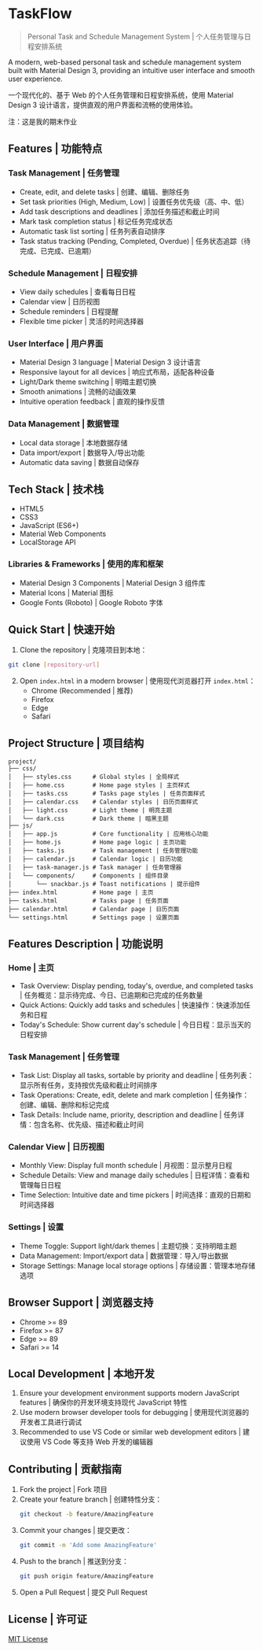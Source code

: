 # TaskFlow

> Personal Task and Schedule Management System | 个人任务管理与日程安排系统

A modern, web-based personal task and schedule management system built with Material Design 3, providing an intuitive user interface and smooth user experience.

一个现代化的、基于 Web 的个人任务管理和日程安排系统，使用 Material Design 3 设计语言，提供直观的用户界面和流畅的使用体验。

注：这是我的期末作业

## Features | 功能特点

### Task Management | 任务管理
- Create, edit, and delete tasks | 创建、编辑、删除任务
- Set task priorities (High, Medium, Low) | 设置任务优先级（高、中、低）
- Add task descriptions and deadlines | 添加任务描述和截止时间
- Mark task completion status | 标记任务完成状态
- Automatic task list sorting | 任务列表自动排序
- Task status tracking (Pending, Completed, Overdue) | 任务状态追踪（待完成、已完成、已逾期）

### Schedule Management | 日程安排
- View daily schedules | 查看每日日程
- Calendar view | 日历视图
- Schedule reminders | 日程提醒
- Flexible time picker | 灵活的时间选择器

### User Interface | 用户界面
- Material Design 3 language | Material Design 3 设计语言
- Responsive layout for all devices | 响应式布局，适配各种设备
- Light/Dark theme switching | 明暗主题切换
- Smooth animations | 流畅的动画效果
- Intuitive operation feedback | 直观的操作反馈

### Data Management | 数据管理
- Local data storage | 本地数据存储
- Data import/export | 数据导入/导出功能
- Automatic data saving | 数据自动保存

## Tech Stack | 技术栈

- HTML5
- CSS3
- JavaScript (ES6+)
- Material Web Components
- LocalStorage API

### Libraries & Frameworks | 使用的库和框架
- Material Design 3 Components | Material Design 3 组件库
- Material Icons | Material 图标
- Google Fonts (Roboto) | Google Roboto 字体

## Quick Start | 快速开始

1. Clone the repository | 克隆项目到本地：
```bash
git clone [repository-url]
```

2. Open `index.html` in a modern browser | 使用现代浏览器打开 `index.html`：
   - Chrome (Recommended | 推荐)
   - Firefox
   - Edge
   - Safari

## Project Structure | 项目结构

```
project/
├── css/
│   ├── styles.css      # Global styles | 全局样式
│   ├── home.css        # Home page styles | 主页样式
│   ├── tasks.css       # Tasks page styles | 任务页面样式
│   ├── calendar.css    # Calendar styles | 日历页面样式
│   ├── light.css       # Light theme | 明亮主题
│   └── dark.css        # Dark theme | 暗黑主题
├── js/
│   ├── app.js          # Core functionality | 应用核心功能
│   ├── home.js         # Home page logic | 主页功能
│   ├── tasks.js        # Task management | 任务管理功能
│   ├── calendar.js     # Calendar logic | 日历功能
│   ├── task-manager.js # Task manager | 任务管理器
│   └── components/     # Components | 组件目录
│       └── snackbar.js # Toast notifications | 提示组件
├── index.html          # Home page | 主页
├── tasks.html          # Tasks page | 任务页面
├── calendar.html       # Calendar page | 日历页面
└── settings.html       # Settings page | 设置页面
```

## Features Description | 功能说明

### Home | 主页
- Task Overview: Display pending, today's, overdue, and completed tasks | 任务概览：显示待完成、今日、已逾期和已完成的任务数量
- Quick Actions: Quickly add tasks and schedules | 快速操作：快速添加任务和日程
- Today's Schedule: Show current day's schedule | 今日日程：显示当天的日程安排

### Task Management | 任务管理
- Task List: Display all tasks, sortable by priority and deadline | 任务列表：显示所有任务，支持按优先级和截止时间排序
- Task Operations: Create, edit, delete and mark completion | 任务操作：创建、编辑、删除和标记完成
- Task Details: Include name, priority, description and deadline | 任务详情：包含名称、优先级、描述和截止时间

### Calendar View | 日历视图
- Monthly View: Display full month schedule | 月视图：显示整月日程
- Schedule Details: View and manage daily schedules | 日程详情：查看和管理每日日程
- Time Selection: Intuitive date and time pickers | 时间选择：直观的日期和时间选择器

### Settings | 设置
- Theme Toggle: Support light/dark themes | 主题切换：支持明暗主题
- Data Management: Import/export data | 数据管理：导入/导出数据
- Storage Settings: Manage local storage options | 存储设置：管理本地存储选项

## Browser Support | 浏览器支持

- Chrome >= 89
- Firefox >= 87
- Edge >= 89
- Safari >= 14

## Local Development | 本地开发

1. Ensure your development environment supports modern JavaScript features | 确保你的开发环境支持现代 JavaScript 特性
2. Use modern browser developer tools for debugging | 使用现代浏览器的开发者工具进行调试
3. Recommended to use VS Code or similar web development editors | 建议使用 VS Code 等支持 Web 开发的编辑器

## Contributing | 贡献指南

1. Fork the project | Fork 项目
2. Create your feature branch | 创建特性分支：
   ```bash
   git checkout -b feature/AmazingFeature
   ```
3. Commit your changes | 提交更改：
   ```bash
   git commit -m 'Add some AmazingFeature'
   ```
4. Push to the branch | 推送到分支：
   ```bash
   git push origin feature/AmazingFeature
   ```
5. Open a Pull Request | 提交 Pull Request

## License | 许可证

[MIT License](LICENSE) 
